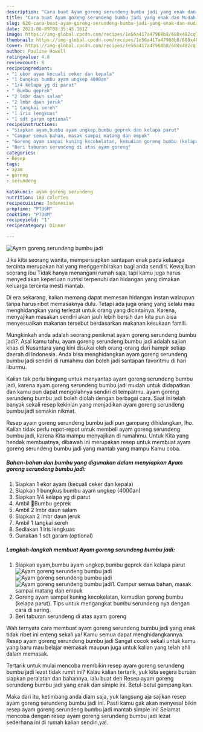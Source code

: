 ```yaml
---
description: "Cara buat Ayam goreng serundeng bumbu jadi yang enak dan Mudah Dibuat"
title: "Cara buat Ayam goreng serundeng bumbu jadi yang enak dan Mudah Dibuat"
slug: 620-cara-buat-ayam-goreng-serundeng-bumbu-jadi-yang-enak-dan-mudah-dibuat
date: 2021-06-09T08:35:45.161Z
image: https://img-global.cpcdn.com/recipes/1e56a417a47968b8/680x482cq70/ayam-goreng-serundeng-bumbu-jadi-foto-resep-utama.jpg
thumbnail: https://img-global.cpcdn.com/recipes/1e56a417a47968b8/680x482cq70/ayam-goreng-serundeng-bumbu-jadi-foto-resep-utama.jpg
cover: https://img-global.cpcdn.com/recipes/1e56a417a47968b8/680x482cq70/ayam-goreng-serundeng-bumbu-jadi-foto-resep-utama.jpg
author: Pauline Howell
ratingvalue: 4.8
reviewcount: 8
recipeingredient:
- "1 ekor ayam kecuali ceker dan kepala"
- "1 bungkus bumbu ayam ungkep 4000an"
- "1/4 kelapa yg di parut"
- " Bumbu geprek"
- "2 lmbr daun salam"
- "2 lmbr daun jeruk"
- "1 tangkai sereh"
- "1 iris lengkuas"
- "1 sdt garam optional"
recipeinstructions:
- "Siapkan ayam,bumbu ayam ungkep,bumbu geprek dan kelapa parut"
- "Campur semua bahan, masak sampai matang dan empuk"
- "Goreng ayam sampai kuning kecokelatan, kemudian goreng bumbu (kelapa parut). Tips untuk mengangkat bumbu serundeng nya dengan cara di saring."
- "Beri taburan serundeng di atas ayam goreng"
categories:
- Resep
tags:
- ayam
- goreng
- serundeng

katakunci: ayam goreng serundeng 
nutrition: 188 calories
recipecuisine: Indonesian
preptime: "PT36M"
cooktime: "PT38M"
recipeyield: "1"
recipecategory: Dinner

---
```



![Ayam goreng serundeng bumbu jadi](https://img-global.cpcdn.com/recipes/1e56a417a47968b8/680x482cq70/ayam-goreng-serundeng-bumbu-jadi-foto-resep-utama.jpg)

Jika kita seorang wanita, mempersiapkan santapan enak pada keluarga tercinta merupakan hal yang menggembirakan bagi anda sendiri. Kewajiban seorang ibu Tidak hanya menangani rumah saja, tapi kamu juga harus menyediakan keperluan nutrisi terpenuhi dan hidangan yang dimakan keluarga tercinta mesti mantab.

Di era  sekarang, kalian memang dapat memesan hidangan instan walaupun tanpa harus ribet memasaknya dulu. Tetapi ada juga orang yang selalu mau menghidangkan yang terlezat untuk orang yang dicintainya. Karena, menyajikan masakan sendiri akan jauh lebih bersih dan kita pun bisa menyesuaikan makanan tersebut berdasarkan makanan kesukaan famili. 



Mungkinkah anda adalah seorang penikmat ayam goreng serundeng bumbu jadi?. Asal kamu tahu, ayam goreng serundeng bumbu jadi adalah sajian khas di Nusantara yang kini disukai oleh orang-orang dari hampir setiap daerah di Indonesia. Anda bisa menghidangkan ayam goreng serundeng bumbu jadi sendiri di rumahmu dan boleh jadi santapan favoritmu di hari liburmu.

Kalian tak perlu bingung untuk menyantap ayam goreng serundeng bumbu jadi, karena ayam goreng serundeng bumbu jadi mudah untuk didapatkan dan kamu pun dapat mengolahnya sendiri di tempatmu. ayam goreng serundeng bumbu jadi boleh diolah dengan berbagai cara. Saat ini telah banyak sekali resep kekinian yang menjadikan ayam goreng serundeng bumbu jadi semakin nikmat.

Resep ayam goreng serundeng bumbu jadi pun gampang dihidangkan, lho. Kalian tidak perlu repot-repot untuk membeli ayam goreng serundeng bumbu jadi, karena Kita mampu menyajikan di rumahmu. Untuk Kita yang hendak membuatnya, dibawah ini merupakan resep untuk membuat ayam goreng serundeng bumbu jadi yang mantab yang mampu Kamu coba.

<!--inarticleads1-->

##### Bahan-bahan dan bumbu yang digunakan dalam menyiapkan Ayam goreng serundeng bumbu jadi:

1. Siapkan 1 ekor ayam (kecuali ceker dan kepala)
1. Siapkan 1 bungkus bumbu ayam ungkep (4000an)
1. Siapkan 1/4 kelapa yg di parut
1. Ambil  🧅Bumbu geprek
1. Ambil 2 lmbr daun salam
1. Siapkan 2 lmbr daun jeruk
1. Ambil 1 tangkai sereh
1. Sediakan 1 iris lengkuas
1. Gunakan 1 sdt garam (optional)




<!--inarticleads2-->

##### Langkah-langkah membuat Ayam goreng serundeng bumbu jadi:

1. Siapkan ayam,bumbu ayam ungkep,bumbu geprek dan kelapa parut
<img src="https://img-global.cpcdn.com/steps/b0d42956ab46403b/160x128cq70/ayam-goreng-serundeng-bumbu-jadi-langkah-memasak-1-foto.jpg" alt="Ayam goreng serundeng bumbu jadi"><img src="https://img-global.cpcdn.com/steps/0b5f4558662fcffb/160x128cq70/ayam-goreng-serundeng-bumbu-jadi-langkah-memasak-1-foto.jpg" alt="Ayam goreng serundeng bumbu jadi"><img src="https://img-global.cpcdn.com/steps/320748cebeb2c69a/160x128cq70/ayam-goreng-serundeng-bumbu-jadi-langkah-memasak-1-foto.jpg" alt="Ayam goreng serundeng bumbu jadi">1. Campur semua bahan, masak sampai matang dan empuk
1. Goreng ayam sampai kuning kecokelatan, kemudian goreng bumbu (kelapa parut). Tips untuk mengangkat bumbu serundeng nya dengan cara di saring.
1. Beri taburan serundeng di atas ayam goreng




Wah ternyata cara membuat ayam goreng serundeng bumbu jadi yang enak tidak ribet ini enteng sekali ya! Kamu semua dapat menghidangkannya. Resep ayam goreng serundeng bumbu jadi Sangat cocok sekali untuk kamu yang baru mau belajar memasak maupun juga untuk kalian yang telah ahli dalam memasak.

Tertarik untuk mulai mencoba membikin resep ayam goreng serundeng bumbu jadi lezat tidak rumit ini? Kalau kalian tertarik, yuk kita segera buruan siapkan peralatan dan bahannya, lalu buat deh Resep ayam goreng serundeng bumbu jadi yang enak dan simple ini. Betul-betul gampang kan. 

Maka dari itu, ketimbang anda diam saja, yuk langsung aja sajikan resep ayam goreng serundeng bumbu jadi ini. Pasti kamu gak akan menyesal bikin resep ayam goreng serundeng bumbu jadi mantab simple ini! Selamat mencoba dengan resep ayam goreng serundeng bumbu jadi lezat sederhana ini di rumah kalian sendiri,ya!.

